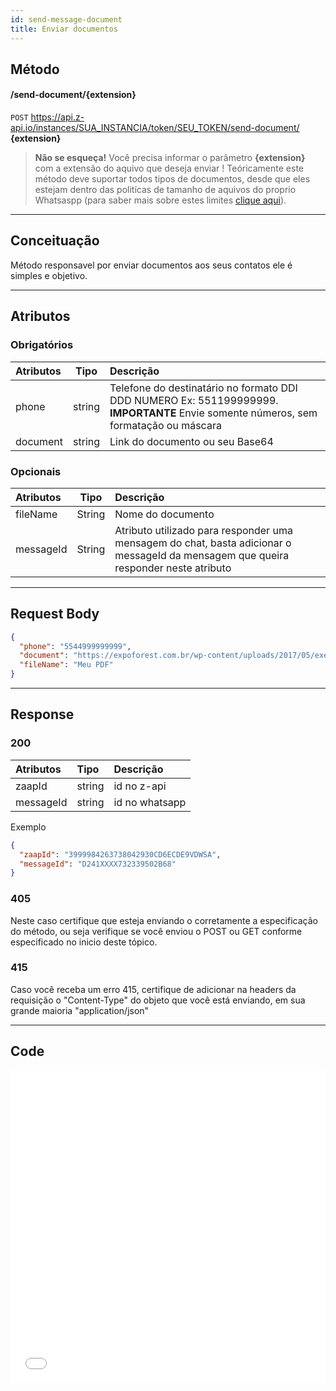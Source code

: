 ```yaml
---
id: send-message-document
title: Enviar documentos
---
```


## Método

#### /send-document/{extension}

`POST` https://api.z-api.io/instances/SUA_INSTANCIA/token/SEU_TOKEN/send-document/ **{extension}**

> **Não se esqueça!** Você precisa informar o parâmetro **{extension}** com a extensão do aquivo que deseja enviar ! Teóricamente este método deve suportar todos tipos de documentos, desde que eles estejam dentro das politícas de tamanho de aquivos do proprio Whatsaspp (para saber mais sobre estes limites [clique aqui]).

[clique aqui]: https://developers.facebook.com/docs/whatsapp/api/media/#post-processing

---

## Conceituação

Método responsavel por enviar documentos aos seus contatos ele é simples e objetivo.

---

## Atributos

### Obrigatórios

| Atributos | Tipo | Descrição |
| :-- | :-: | :-- |
| phone | string | Telefone do destinatário no formato DDI DDD NUMERO Ex: 551199999999. **IMPORTANTE** Envie somente números, sem formatação ou máscara |
| document | string | Link do documento ou seu Base64 |

### Opcionais

| Atributos | Tipo | Descrição |
| :-- | :-: | :-- |
| fileName | String | Nome do documento |
| messageId | String | Atributo utilizado para responder uma mensagem do chat, basta adicionar o messageId da mensagem que queira responder neste atributo |

---

## Request Body

```json
{
  "phone": "5544999999999",
  "document": "https://expoforest.com.br/wp-content/uploads/2017/05/exemplo.pdf",
  "fileName": "Meu PDF"
}
```

---

## Response

### 200

| Atributos | Tipo   | Descrição      |
| :-------- | :----- | :------------- |
| zaapId    | string | id no z-api    |
| messageId | string | id no whatsapp |

Exemplo

```json
{
  "zaapId": "3999984263738042930CD6ECDE9VDWSA",
  "messageId": "D241XXXX732339502B68"
}
```

### 405

Neste caso certifique que esteja enviando o corretamente a especificação do método, ou seja verifique se você enviou o POST ou GET conforme especificado no inicio deste tópico.

### 415

Caso você receba um erro 415, certifique de adicionar na headers da requisição o "Content-Type" do objeto que você está enviando, em sua grande maioria "application/json"

---

## Code

<iframe src="//api.apiembed.com/?source=https://raw.githubusercontent.com/Z-API/z-api-docs/main/json-examples/send-document.json&targets=all" frameborder="0" scrolling="no" width="100%" height="500px" seamless></iframe>

